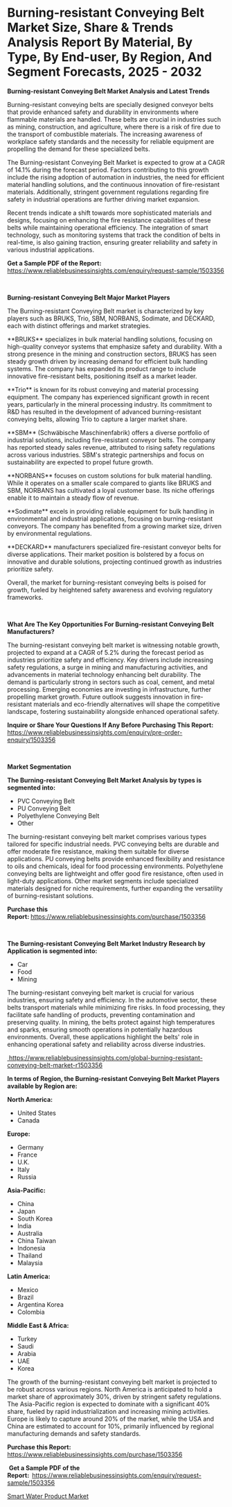 <p><h1>Burning-resistant Conveying Belt Market Size, Share & Trends Analysis Report By Material, By Type, By End-user, By Region, And Segment Forecasts, 2025 - 2032</h1></p><p><strong>Burning-resistant Conveying Belt Market Analysis and Latest Trends</strong></p>
<p><p>Burning-resistant conveying belts are specially designed conveyor belts that provide enhanced safety and durability in environments where flammable materials are handled. These belts are crucial in industries such as mining, construction, and agriculture, where there is a risk of fire due to the transport of combustible materials. The increasing awareness of workplace safety standards and the necessity for reliable equipment are propelling the demand for these specialized belts.</p><p>The Burning-resistant Conveying Belt Market is expected to grow at a CAGR of 14.1% during the forecast period. Factors contributing to this growth include the rising adoption of automation in industries, the need for efficient material handling solutions, and the continuous innovation of fire-resistant materials. Additionally, stringent government regulations regarding fire safety in industrial operations are further driving market expansion. </p><p>Recent trends indicate a shift towards more sophisticated materials and designs, focusing on enhancing the fire resistance capabilities of these belts while maintaining operational efficiency. The integration of smart technology, such as monitoring systems that track the condition of belts in real-time, is also gaining traction, ensuring greater reliability and safety in various industrial applications.</p></p>
<p><strong>Get a Sample PDF of the Report:&nbsp;</strong> <a href="https://www.reliablebusinessinsights.com/enquiry/request-sample/1503356?utm_campaign=3573&utm_medium=2&utm_source=Github&utm_content=ia&utm_term=23032025&utm_id=burning-resistant-conveying-belt">https://www.reliablebusinessinsights.com/enquiry/request-sample/1503356</a></p>
<p>&nbsp;</p>
<p><strong>Burning-resistant Conveying Belt Major Market Players</strong></p>
<p><p>The Burning-resistant Conveying Belt market is characterized by key players such as BRUKS, Trio, SBM, NORBANS, Sodimate, and DECKARD, each with distinct offerings and market strategies.</p><p>**BRUKS** specializes in bulk material handling solutions, focusing on high-quality conveyor systems that emphasize safety and durability. With a strong presence in the mining and construction sectors, BRUKS has seen steady growth driven by increasing demand for efficient bulk handling systems. The company has expanded its product range to include innovative fire-resistant belts, positioning itself as a market leader.</p><p>**Trio** is known for its robust conveying and material processing equipment. The company has experienced significant growth in recent years, particularly in the mineral processing industry. Its commitment to R&D has resulted in the development of advanced burning-resistant conveying belts, allowing Trio to capture a larger market share.</p><p>**SBM** (Schwäbische Maschinenfabrik) offers a diverse portfolio of industrial solutions, including fire-resistant conveyor belts. The company has reported steady sales revenue, attributed to rising safety regulations across various industries. SBM's strategic partnerships and focus on sustainability are expected to propel future growth.</p><p>**NORBANS** focuses on custom solutions for bulk material handling. While it operates on a smaller scale compared to giants like BRUKS and SBM, NORBANS has cultivated a loyal customer base. Its niche offerings enable it to maintain a steady flow of revenue.</p><p>**Sodimate** excels in providing reliable equipment for bulk handling in environmental and industrial applications, focusing on burning-resistant conveyors. The company has benefited from a growing market size, driven by environmental regulations.</p><p>**DECKARD** manufacturers specialized fire-resistant conveyor belts for diverse applications. Their market position is bolstered by a focus on innovative and durable solutions, projecting continued growth as industries prioritize safety.</p><p>Overall, the market for burning-resistant conveying belts is poised for growth, fueled by heightened safety awareness and evolving regulatory frameworks.</p></p>
<p>&nbsp;</p>
<p><strong>What Are The Key Opportunities For Burning-resistant Conveying Belt Manufacturers?</strong></p>
<p><p>The burning-resistant conveying belt market is witnessing notable growth, projected to expand at a CAGR of 5.2% during the forecast period as industries prioritize safety and efficiency. Key drivers include increasing safety regulations, a surge in mining and manufacturing activities, and advancements in material technology enhancing belt durability. The demand is particularly strong in sectors such as coal, cement, and metal processing. Emerging economies are investing in infrastructure, further propelling market growth. Future outlook suggests innovation in fire-resistant materials and eco-friendly alternatives will shape the competitive landscape, fostering sustainability alongside enhanced operational safety.</p></p>
<p><strong>Inquire or Share Your Questions If Any Before Purchasing This Report:</strong> <a href="https://www.reliablebusinessinsights.com/enquiry/pre-order-enquiry/1503356?utm_campaign=3573&utm_medium=2&utm_source=Github&utm_content=ia&utm_term=23032025&utm_id=burning-resistant-conveying-belt">https://www.reliablebusinessinsights.com/enquiry/pre-order-enquiry/1503356</a></p>
<p>&nbsp;</p>
<p><strong>Market Segmentation</strong></p>
<p><strong>The Burning-resistant Conveying Belt Market Analysis by types is segmented into:</strong></p>
<p><ul><li>PVC Conveying Belt</li><li>PU Conveying Belt</li><li>Polyethylene Conveying Belt</li><li>Other</li></ul></p>
<p><p>The burning-resistant conveying belt market comprises various types tailored for specific industrial needs. PVC conveying belts are durable and offer moderate fire resistance, making them suitable for diverse applications. PU conveying belts provide enhanced flexibility and resistance to oils and chemicals, ideal for food processing environments. Polyethylene conveying belts are lightweight and offer good fire resistance, often used in light-duty applications. Other market segments include specialized materials designed for niche requirements, further expanding the versatility of burning-resistant solutions.</p></p>
<p><strong>Purchase this Report:&nbsp;</strong><a href="https://www.reliablebusinessinsights.com/purchase/1503356?utm_campaign=3573&utm_medium=2&utm_source=Github&utm_content=ia&utm_term=23032025&utm_id=burning-resistant-conveying-belt">https://www.reliablebusinessinsights.com/purchase/1503356</a></p>
<p>&nbsp;</p>
<p><strong>The Burning-resistant Conveying Belt Market Industry Research by Application is segmented into:</strong></p>
<p><ul><li>Car</li><li>Food</li><li>Mining</li></ul></p>
<p><p>The burning-resistant conveying belt market is crucial for various industries, ensuring safety and efficiency. In the automotive sector, these belts transport materials while minimizing fire risks. In food processing, they facilitate safe handling of products, preventing contamination and preserving quality. In mining, the belts protect against high temperatures and sparks, ensuring smooth operations in potentially hazardous environments. Overall, these applications highlight the belts' role in enhancing operational safety and reliability across diverse industries.</p></p>
<p><a href="https://www.reliablebusinessinsights.com/global-burning-resistant-conveying-belt-market-r1503356?utm_campaign=3573&utm_medium=2&utm_source=Github&utm_content=ia&utm_term=23032025&utm_id=burning-resistant-conveying-belt">&nbsp;https://www.reliablebusinessinsights.com/global-burning-resistant-conveying-belt-market-r1503356</a></p>
<p><strong>In terms of Region, the Burning-resistant Conveying Belt Market Players available by Region are:</strong></p>
<p>
    <p> <strong> North America: </strong>
        <ul>
            <li>United States</li>
            <li>Canada</li>
        </ul>
        </p> 
    <p> <strong> Europe: </strong>
        <ul>
            <li>Germany</li>
            <li>France</li>
            <li>U.K.</li>
            <li>Italy</li>
            <li>Russia</li>
        </ul>
        </p> 
    <p> <strong> Asia-Pacific: </strong>
        <ul>
            <li>China</li>
            <li>Japan</li>
            <li>South Korea</li>
            <li>India</li>
            <li>Australia</li>
            <li>China Taiwan</li>
            <li>Indonesia</li>
            <li>Thailand</li>
            <li>Malaysia</li>
        </ul>
        </p> 
    <p> <strong> Latin America: </strong>
        <ul>
            <li>Mexico</li>
            <li>Brazil</li>
            <li>Argentina Korea</li>
            <li>Colombia</li>
        </ul>
        </p> 
    <p> <strong> Middle East & Africa: </strong>
        <ul>
            <li>Turkey</li>
            <li>Saudi</li>
            <li>Arabia</li>
            <li>UAE</li>
            <li>Korea</li>
        </ul>
    </p>
    </p>
<p><p>The growth of the burning-resistant conveying belt market is projected to be robust across various regions. North America is anticipated to hold a market share of approximately 30%, driven by stringent safety regulations. The Asia-Pacific region is expected to dominate with a significant 40% share, fueled by rapid industrialization and increasing mining activities. Europe is likely to capture around 20% of the market, while the USA and China are estimated to account for 10%, primarily influenced by regional manufacturing demands and safety standards.</p></p>
<p><strong>Purchase this Report: </strong><a href="https://www.reliablebusinessinsights.com/purchase/1503356?utm_campaign=3573&utm_medium=2&utm_source=Github&utm_content=ia&utm_term=23032025&utm_id=burning-resistant-conveying-belt">https://www.reliablebusinessinsights.com/purchase/1503356</a></p>
<p>&nbsp;<strong>Get a Sample PDF of the Report:&nbsp;&nbsp;</strong><a href="https://www.reliablebusinessinsights.com/enquiry/request-sample/1503356?utm_campaign=3573&utm_medium=2&utm_source=Github&utm_content=ia&utm_term=23032025&utm_id=burning-resistant-conveying-belt">https://www.reliablebusinessinsights.com/enquiry/request-sample/1503356</a></p>
<p><strong></strong></p>
<p><p><a href="https://github.com/donsonjupa/Market-Research-Report-List-1/blob/main/smart-water-product-market.md?utm_campaign=3573&utm_medium=2&utm_source=Github&utm_content=ia&utm_term=23032025&utm_id=burning-resistant-conveying-belt">Smart Water Product Market</a></p></p>